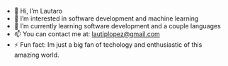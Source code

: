 - 👋 Hi, I’m Lautaro
- 👀 I’m interested in software development and machine learning
- 🌱 I’m currently learning software development and a couple languages
- 📫 You can contact me at: lautiplopez@gmail.com
- ⚡ Fun fact: Im just a big fan of techology and enthusiastic of this amazing world.

<!---
LL1121/LL1121 is a ✨ special ✨ repository because its `README.md` (this file) appears on your GitHub profile.
You can click the Preview link to take a look at your changes.
--->
